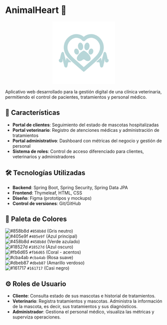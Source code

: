# AnimalHeart 🐾

<div align="center">
  <img src="LogoAnimalHeart.PNG" alt="AnimalHeart Logo" width="200"/>
</div>

Aplicativo web desarrollado para la gestión digital de una clínica veterinaria, permitiendo el control de pacientes, tratamientos y personal médico.

## 🚀 Características

- **Portal de clientes**: Seguimiento del estado de mascotas hospitalizadas
- **Portal veterinario**: Registro de atenciones médicas y administración de tratamientos
- **Portal administrativo**: Dashboard con métricas del negocio y gestión de personal
- **Sistema de roles**: Control de acceso diferenciado para clientes, veterinarios y administradores

## 🛠️ Tecnologías Utilizadas

- **Backend**: Spring Boot, Spring Security, Spring Data JPA
- **Frontend**: Thymeleaf, HTML, CSS
- **Diseño**: Figma (prototipos y mockups)
- **Control de versiones**: Git/GitHub

## 🎨 Paleta de Colores

![#858b8d](https://via.placeholder.com/15/858b8d/000000?text=+) `#858b8d` (Gris neutro)  
![#405e9f](https://via.placeholder.com/15/405e9f/000000?text=+) `#405e9f` (Azul principal)  
![#458b8d](https://via.placeholder.com/15/458b8d/000000?text=+) `#458b8d` (Verde azulado)  
![#18527d](https://via.placeholder.com/15/18527d/000000?text=+) `#18527d` (Azul oscuro)  
![#fb6d65](https://via.placeholder.com/15/fb6d65/000000?text=+) `#fb6d65` (Coral - acentos)  
![#cba4ab](https://via.placeholder.com/15/cba4ab/000000?text=+) `#cba4ab` (Rosa suave)  
![#dbeb87](https://via.placeholder.com/15/dbeb87/000000?text=+) `#dbeb87` (Amarillo verdoso)  
![#161717](https://via.placeholder.com/15/161717/000000?text=+) `#161717` (Casi negro)

## ⚙️ Roles de Usuario
- **Cliente**: Consulta estado de sus mascotas e historial de tratamientos.
- **Veterinario**: Registra tratamientos y mascotas. Administra la información de la mascota, es decir, sus tratamientos y sus diagnósticos.
- **Administrador**: Gestiona el personal médico, visualiza las métricas y superviza operaciones.
